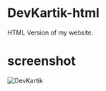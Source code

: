 # DevKartik-html
HTML Version of my website.

# screenshot
![DevKartik](http://devkartik.tk/assets/project_images/devkartik.jpg)
